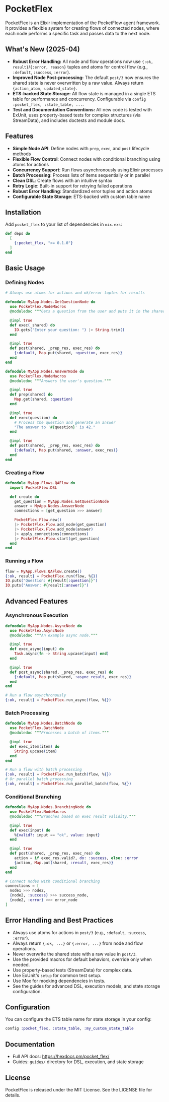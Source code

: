 # PocketFlex

PocketFlex is an Elixir implementation of the PocketFlow agent framework. It provides a flexible system for creating flows of connected nodes, where each node performs a specific task and passes data to the next node.

## What's New (2025-04)

- **Robust Error Handling:** All node and flow operations now use `{:ok, result}`/`{:error, reason}` tuples and atoms for control flow (e.g., `:default`, `:success`, `:error`).
- **Improved Node Post-processing:** The default `post/3` now ensures the shared state is never overwritten by a raw value. Always return `{action_atom, updated_state}`.
- **ETS-backed State Storage:** All flow state is managed in a single ETS table for performance and concurrency. Configurable via `config :pocket_flex, :state_table, ...`.
- **Test and Documentation Conventions:** All new code is tested with ExUnit, uses property-based tests for complex structures (via StreamData), and includes doctests and module docs.

## Features

- **Simple Node API**: Define nodes with `prep`, `exec`, and `post` lifecycle methods
- **Flexible Flow Control**: Connect nodes with conditional branching using atoms for actions
- **Concurrency Support**: Run flows asynchronously using Elixir processes
- **Batch Processing**: Process lists of items sequentially or in parallel
- **Clean DSL**: Create flows with an intuitive syntax
- **Retry Logic**: Built-in support for retrying failed operations
- **Robust Error Handling**: Standardized error tuples and action atoms
- **Configurable State Storage**: ETS-backed with custom table name

## Installation

Add `pocket_flex` to your list of dependencies in `mix.exs`:

```elixir
def deps do
  [
    {:pocket_flex, ">= 0.1.0"}
  ]
end
```

## Basic Usage

### Defining Nodes

```elixir
# Always use atoms for actions and ok/error tuples for results

defmodule MyApp.Nodes.GetQuestionNode do
  use PocketFlex.NodeMacros
  @moduledoc """Gets a question from the user and puts it in the shared state."""

  @impl true
  def exec(_shared) do
    IO.gets("Enter your question: ") |> String.trim()
  end

  @impl true
  def post(shared, _prep_res, exec_res) do
    {:default, Map.put(shared, :question, exec_res)}
  end
end

defmodule MyApp.Nodes.AnswerNode do
  use PocketFlex.NodeMacros
  @moduledoc """Answers the user's question."""

  @impl true
  def prep(shared) do
    Map.get(shared, :question)
  end

  @impl true
  def exec(question) do
    # Process the question and generate an answer
    "The answer to '#{question}' is 42."
  end

  @impl true
  def post(shared, _prep_res, exec_res) do
    {:default, Map.put(shared, :answer, exec_res)}
  end
end
```

### Creating a Flow

```elixir
defmodule MyApp.Flows.QAFlow do
  import PocketFlex.DSL

  def create do
    get_question = MyApp.Nodes.GetQuestionNode
    answer = MyApp.Nodes.AnswerNode
    connections = [get_question >>> answer]

    PocketFlex.Flow.new()
    |> PocketFlex.Flow.add_node(get_question)
    |> PocketFlex.Flow.add_node(answer)
    |> apply_connections(connections)
    |> PocketFlex.Flow.start(get_question)
  end
end
```

### Running a Flow

```elixir
flow = MyApp.Flows.QAFlow.create()
{:ok, result} = PocketFlex.run(flow, %{})
IO.puts("Question: #{result[:question]}")
IO.puts("Answer: #{result[:answer]}")
```

## Advanced Features

### Asynchronous Execution

```elixir
defmodule MyApp.Nodes.AsyncNode do
  use PocketFlex.AsyncNode
  @moduledoc """An example async node."""

  @impl true
  def exec_async(input) do
    Task.async(fn -> String.upcase(input) end)
  end

  @impl true
  def post_async(shared, _prep_res, exec_res) do
    {:default, Map.put(shared, :async_result, exec_res)}
  end
end

# Run a flow asynchronously
{:ok, result} = PocketFlex.run_async(flow, %{})
```

### Batch Processing

```elixir
defmodule MyApp.Nodes.BatchNode do
  use PocketFlex.BatchNode
  @moduledoc """Processes a batch of items."""

  @impl true
  def exec_item(item) do
    String.upcase(item)
  end
end

# Run a flow with batch processing
{:ok, result} = PocketFlex.run_batch(flow, %{})
# Or parallel batch processing
{:ok, result} = PocketFlex.run_parallel_batch(flow, %{})
```

### Conditional Branching

```elixir
defmodule MyApp.Nodes.BranchingNode do
  use PocketFlex.NodeMacros
  @moduledoc """Branches based on exec result validity."""

  @impl true
  def exec(input) do
    %{valid?: input == "ok", value: input}
  end

  @impl true
  def post(shared, _prep_res, exec_res) do
    action = if exec_res.valid?, do: :success, else: :error
    {action, Map.put(shared, :result, exec_res)}
  end
end

# Connect nodes with conditional branching
connections = [
  node1 >>> node2,
  {node2, :success} >>> success_node,
  {node2, :error} >>> error_node
]
```

## Error Handling and Best Practices

- Always use atoms for actions in `post/3` (e.g., `:default`, `:success`, `:error`).
- Always return `{:ok, ...}` or `{:error, ...}` from node and flow operations.
- Never overwrite the shared state with a raw value in `post/3`.
- Use the provided macros for default behaviors, override only when needed.
- Use property-based tests (StreamData) for complex data.
- Use ExUnit's `setup` for common test setup.
- Use Mox for mocking dependencies in tests.
- See the guides for advanced DSL, execution models, and state storage configuration.

## Configuration

You can configure the ETS table name for state storage in your config:

```elixir
config :pocket_flex, :state_table, :my_custom_state_table
```

## Documentation

- Full API docs: https://hexdocs.pm/pocket_flex/
- Guides: `guides/` directory for DSL, execution, and state storage

## License

PocketFlex is released under the MIT License. See the LICENSE file for details.
